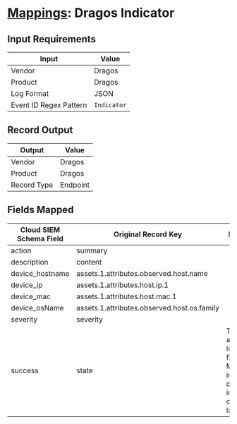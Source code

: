 # [Mappings](README.md): Dragos Indicator

## Input Requirements

|Input|Value|
|-----|-----|
|Vendor|Dragos|
|Product|Dragos|
|Log Format|JSON|
|Event ID Regex Pattern|`Indicator`|

## Record Output

|Output|Value|
|------|-----|
|Vendor|Dragos|
|Product|Dragos|
|Record Type|Endpoint|

## Fields Mapped

|Cloud SIEM Schema Field|Original Record Key|Notes|
|-----------------------|-------------------|-----|
|action|summary||
|description|content||
|device_hostname|assets.1.attributes.observed.host.name||
|device_ip|assets.1.attributes.host.ip.1||
|device_mac|assets.1.attributes.host.mac.1||
|device_osName|assets.1.attributes.observed.host.os.family||
|severity|severity||
|success|state|This is a lookup field. More info to come in the catalog later...|

